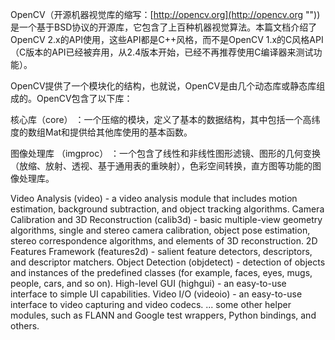 OpenCV（开源机器视觉库的缩写：[http://opencv.org](http://opencv.org ""))是一个基于BSD协议的开源库，它包含了上百种机器视觉算法。本篇文档介绍了OpenCV 2.x的API使用，这些API都是C++风格，而不是OpenCV 1.x的C风格API（C版本的API已经被弃用，从2.4版本开始，已经不再推荐使用C编译器来测试功能）。

OpenCV提供了一个模块化的结构，也就说，OpenCV是由几个动态库或静态库组成的。OpenCV包含了以下库：

核心库（core） ：一个压缩的模块，定义了基本的数据结构，其中包括一个高纬度的数组Mat和提供给其他库使用的基本函数。

图像处理库 （imgproc） ：一个包含了线性和非线性图形滤镜、图形的几何变换（放缩、放射、透视、基于通用表的重映射），色彩空间转换，直方图等功能的图像处理库。

Video Analysis (video) - a video analysis module that includes motion estimation, background subtraction, and object tracking algorithms.
Camera Calibration and 3D Reconstruction (calib3d) - basic multiple-view geometry algorithms, single and stereo camera calibration, object pose estimation, stereo correspondence algorithms, and elements of 3D reconstruction.
2D Features Framework (features2d) - salient feature detectors, descriptors, and descriptor matchers.
Object Detection (objdetect) - detection of objects and instances of the predefined classes (for example, faces, eyes, mugs, people, cars, and so on).
High-level GUI (highgui) - an easy-to-use interface to simple UI capabilities.
Video I/O (videoio) - an easy-to-use interface to video capturing and video codecs.
... some other helper modules, such as FLANN and Google test wrappers, Python bindings, and others.
